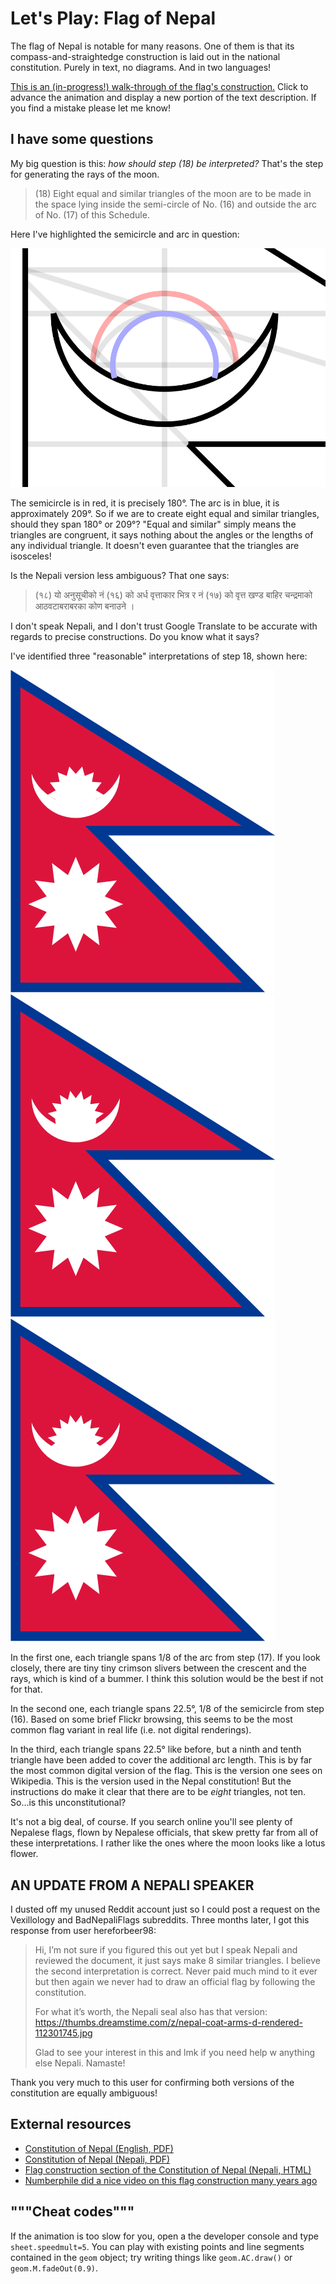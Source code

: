 # Let's Play: Flag of Nepal

The flag of Nepal is notable for many reasons. One of them is that its compass-and-straightedge construction is laid out in the national constitution. Purely in text, no diagrams. And in two languages!

[This is an (in-progress!) walk-through of the flag's construction.](https://www.settinger.net/experiments/nepal-flag/) Click to advance the animation and display a new portion of the text description. If you find a mistake please let me know!

## I have some questions

My big question is this: *how should step (18) be interpreted?* That's the step for generating the rays of the moon.

> (18) Eight equal and similar triangles of the moon are to be made in the space lying inside the semi-circle of No. (16) and outside the arc of No. (17) of this Schedule.

Here I've highlighted the semicircle and arc in question:

![Detail view of the moon in construction](highlight.png)

The semicircle is in red, it is precisely 180°. The arc is in blue, it is approximately 209°. So if we are to create eight equal and similar triangles, should they span 180° or 209°? "Equal and similar" simply means the triangles are congruent, it says nothing about the angles or the lengths of any individual triangle. It doesn't even guarantee that the triangles are isosceles!

Is the Nepali version less ambiguous? That one says:

> (१८) यो अनुसूचीको नं (१६) को अर्ध वृत्ताकार भित्र र नं (१७) को वृत्त खण्ड बाहिर चन्द्रमाको आठवटाबराबरका कोण बनाउने ।

I don't speak Nepali, and I don't trust Google Translate to be accurate with regards to precise constructions. Do you know what it says?

I've identified three "reasonable" interpretations of step 18, shown here:

![Moon construction interpretation 1](flag1.png) ![Moon construction interpretation 2](flag2.png) ![Moon construction interpretation 3](flag3.png)

In the first one, each triangle spans 1/8 of the arc from step (17). If you look closely, there are tiny tiny crimson slivers between the crescent and the rays, which is kind of a bummer. I think this solution would be the best if not for that.

In the second one, each triangle spans 22.5°, 1/8 of the semicircle from step (16). Based on some brief Flickr browsing, this seems to be the most common flag variant in real life (i.e. not digital renderings).

In the third, each triangle spans 22.5° like before, but a ninth and tenth triangle have been added to cover the additional arc length. This is by far the most common digital version of the flag. This is the version one sees on Wikipedia. This is the version used in the Nepal constitution! But the instructions do make it clear that there are to be *eight* triangles, not ten. So...is this unconstitutional?

It's not a big deal, of course. If you search online you'll see plenty of Nepalese flags, flown by Nepalese officials, that skew pretty far from all of these interpretations. I rather like the ones where the moon looks like a lotus flower.

## AN UPDATE FROM A NEPALI SPEAKER

I dusted off my unused Reddit account just so I could post a request on the Vexillology and BadNepaliFlags subreddits. Three months later, I got this response from user hereforbeer98:

> Hi, I’m not sure if you figured this out yet but I speak Nepali and reviewed the document, it just says make 8 similar triangles. I believe the second interpretation is correct. Never paid much mind to it ever but then again we never had to draw an official flag by following the constitution.
> 
> For what it’s worth, the Nepali seal also has that version: https://thumbs.dreamstime.com/z/nepal-coat-arms-d-rendered-112301745.jpg
> 
> Glad to see your interest in this and lmk if you need help w anything else Nepali. Namaste!

Thank you very much to this user for confirming both versions of the constitution are equally ambiguous!

## External resources

* [Constitution of Nepal (English, PDF)](https://www.lawcommission.gov.np/en/wp-content/uploads/2021/01/Constitution-of-Nepal.pdf)
* [Constitution of Nepal (Nepali, PDF)](https://www.lawcommission.gov.np/np/wp-content/uploads/2021/01/%E0%A4%A8%E0%A5%87%E0%A4%AA%E0%A4%BE%E0%A4%B2%E0%A4%95%E0%A5%8B-%E0%A4%B8%E2%80%8C%E0%A4%82%E0%A4%B5%E0%A4%BF%E0%A4%A7%E0%A4%BE%E0%A4%A8.pdf)
* [Flag construction section of the Constitution of Nepal (Nepali, HTML)](https://www.lawcommission.gov.np/np/archives/1962)
* [Numberphile did a nice video on this flag construction many years ago](https://www.youtube.com/watch?v=f2Gne3UHKHs)


## """Cheat codes"""

If the animation is too slow for you, open a the developer console and type `sheet.speedmult=5`. You can play with existing points and line segments contained in the `geom` object; try writing things like `geom.AC.draw()` or `geom.M.fadeOut(0.9)`.

